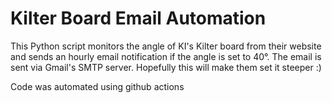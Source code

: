 # Kilter Board Email Automation 

This Python script monitors the angle of KI's Kilter board from their website and sends an hourly email notification if the angle is set to 40°. The email is sent via Gmail's SMTP server. Hopefully this will make them set it steeper :)

Code was automated using github actions
